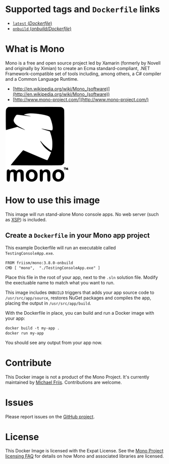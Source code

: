 # Supported tags and `Dockerfile` links

- [`latest` (*Dockerfile*)](https://github.com/friism/docker-mono/blob/master/Dockerfile)
- [`onbuild` (*onbuild/Dockerfile*)](https://github.com/friism/docker-mono/blob/master/onbuild/Dockerfile)

# What is Mono

Mono is a free and open source project led by Xamarin (formerly by Novell and originally by Ximian) to create an Ecma standard-compliant, .NET Framework-compatible set of tools including, among others, a C# compiler and a Common Language Runtime.

* [http://en.wikipedia.org/wiki/Mono_(software)](http://en.wikipedia.org/wiki/Mono_(software))
* [http://www.mono-project.com/](http://www.mono-project.com/)

![logo](https://github.com/friism/docker-mono/raw/master/logo.png)

# How to use this image

This image will run stand-alone Mono console apps. No web server (such as [XSP](http://en.wikipedia.org/wiki/XSP_(software))) is included.

## Create a `Dockerfile` in your Mono app project

This example Dockerfile will run an executable called `TestingConsoleApp.exe`.

    FROM friism/mono:3.8.0-onbuild
	CMD [ "mono",  "./TestingConsoleApp.exe" ]

Place this file in the root of your app, next to the `.sln` solution file. Modify the exectuable name to match what you want to run.

This image includes `ONBUILD` triggers that adds your app source code to `/usr/src/app/source`, restores NuGet packages and compiles the app, placing the output in `/usr/src/app/build`.

With the Dockerfile in place, you can build and run a Docker image with your app:

    docker build -t my-app .
    docker run my-app

You should see any output from your app now.

# Contribute

This Docker image is not a product of the Mono Project. It's currently maintained by [Michael Friis](http://friism.com/). Contributions are welcome.

# Issues

Please report issues on the [GitHub project](https://github.com/friism/docker-mono).

# License

This Docker Image is licensed with the Expat License. See the [Mono Project licensing FAQ](http://www.mono-project.com/docs/faq/licensing/) for details on how Mono and associated libraries are licensed.